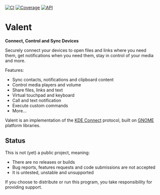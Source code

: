 [![CI](https://github.com/andyholmes/valent/actions/workflows/ci.yml/badge.svg)](https://github.com/andyholmes/valent/actions/workflows/ci.yml)
[![Coverage](https://coveralls.io/repos/github/andyholmes/valent/badge.svg?branch=main)](https://andyholmes.ca/valent/coverage/index.html)
[![API](https://img.shields.io/badge/API-unstable-yellow)](https://andyholmes.ca/valent/documentation/index.html)

# Valent

**Connect, Control and Sync Devices**

Securely connect your devices to open files and links where you need them, get
notifications when you need them, stay in control of your media and more.

Features:

* Sync contacts, notifications and clipboard content
* Control media players and volume
* Share files, links and text
* Virtual touchpad and keyboard
* Call and text notification
* Execute custom commands
* More…

Valent is an implementation of the [KDE Connect][kdeconnect] protocol, built on
[GNOME][gnome] platform libraries.

## Status

This is not (yet) a public project, meaning:

* There are no releases or builds
* Bug reports, features requests and code submissions are not accepted
* It is untested, unstable and unsupported

If you choose to distribute or run this program, you take responsibility for
providing support.


[gnome]: https://www.gnome.org
[kdeconnect]: https://community.kde.org/KDEConnect

